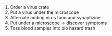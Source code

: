 1. Order a virus crate
2. Put a virus under the microscope
3. Alternate adding virus food and synaptizine
4. Put under a microscope -> discover symptoms
5. Toss blood samples into bio hazard trash